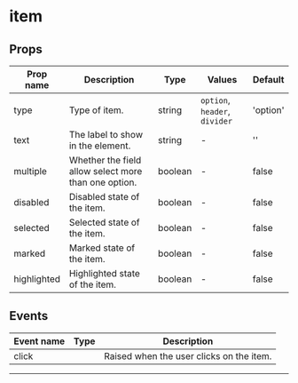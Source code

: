 # item

## Props

| Prop name   | Description                                          | Type    | Values                        | Default  |
| ----------- | ---------------------------------------------------- | ------- | ----------------------------- | -------- |
| type        | Type of item.                                        | string  | `option`, `header`, `divider` | 'option' |
| text        | The label to show in the element.                    | string  | -                             | ''       |
| multiple    | Whether the field allow select more than one option. | boolean | -                             | false    |
| disabled    | Disabled state of the item.                          | boolean | -                             | false    |
| selected    | Selected state of the item.                          | boolean | -                             | false    |
| marked      | Marked state of the item.                            | boolean | -                             | false    |
| highlighted | Highlighted state of the item.                       | boolean | -                             | false    |

## Events

| Event name | Type | Description                              |
| ---------- | ---- | ---------------------------------------- |
| click      |      | Raised when the user clicks on the item. |

---
